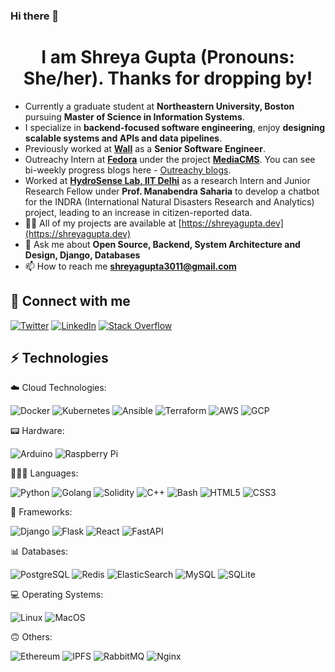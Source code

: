 ### Hi there 👋



<!--
**shubhank-saxena/shubhank-saxena** is a ✨ _special_ ✨ repository because its `README.md` (this file) appears on your GitHub profile.
Here are some ideas to get you started:
-->
<h1 align="center">I am Shreya Gupta (Pronouns: She/her). Thanks for dropping by! </h1>

- Currently a graduate student at **Northeastern University, Boston** pursuing **Master of Science in Information Systems**.
- I specialize in **backend-focused software engineering**, enjoy **designing scalable systems and APIs and data pipelines**.
- Previously worked at **[Wall](https://www.wall.app)** as a **Senior Software Engineer**.
- Outreachy Intern at **[Fedora](https://www.outreachy.org/alums/2020-12/)** under the project **[MediaCMS](https://github.com/mediacms-io/mediacms)**. You can see bi-weekly progress blogs here - [Outreachy blogs](https://blog.shreyagupta.dev/series/outreachy).
- Worked at **[HydroSense Lab, IIT Delhi](https://hydrosense.iitd.ac.in/)** as a research Intern and Junior Research Fellow  under **Prof. Manabendra Saharia** to develop a chatbot for the INDRA (International Natural Disasters Research and Analytics) project, leading to an increase in citizen-reported data.
- 👨‍💻 All of my projects are available at [https://shreyagupta.dev](https://shreyagupta.dev)
- 💬 Ask me about **Open Source, Backend, System Architecture and Design, Django, Databases**
- 📫 How to reach me **shreyagupta3011@gmail.com**

<!-- ### Blogs posts -->
<!-- BLOG-POST-LIST:START -->
<!-- [Final Report GSoC&#39;21](https://blog.shubhank.dev/final-report-gsoc21)
- [My GSoC Proposals](https://blog.shubhank.dev/my-gsoc-proposals)
- [GSoC 2021](https://blog.shubhank.dev/gsoc-2021)
- [Hosting your own password management instance](https://blog.shubhank.dev/hosting-bitwarden)
<!-- BLOG-POST-LIST:END -->


## 🤝 Connect with me

<a href="https://twitter.com/shreya_gupta30">![Twitter](https://img.shields.io/badge/Twitter-%231DA1F2.svg?style=for-the-badge&logo=Twitter&logoColor=white)</a> <a href="https://www.linkedin.com/in/shreyagupta30">![LinkedIn](https://img.shields.io/badge/LinkedIn-%230077B5.svg?style=for-the-badge&logo=linkedin&logoColor=white)</a> <a href="https://stackoverflow.com/users/11775117/shreya-gupta">![Stack Overflow](https://img.shields.io/badge/-Stackoverflow-FE7A16?style=for-the-badge&logo=stack-overflow&logoColor=white)</a>


## ⚡ Technologies

☁️ Cloud Technologies:

![Docker](https://img.shields.io/badge/docker-%230db7ed.svg?style=for-the-badge&logo=docker&logoColor=white) ![Kubernetes](https://img.shields.io/badge/kubernetes-%23326ce5.svg?style=for-the-badge&logo=kubernetes&logoColor=white) ![Ansible](https://img.shields.io/badge/ansible-%231A1918.svg?style=for-the-badge&logo=ansible&logoColor=white) ![Terraform](https://img.shields.io/badge/terraform-%235835CC.svg?style=for-the-badge&logo=terraform&logoColor=white) ![AWS](https://img.shields.io/badge/AWS-%23FF9900.svg?style=for-the-badge&logo=amazon-aws&logoColor=white) ![GCP](https://img.shields.io/badge/GCP-%234285F4.svg?style=for-the-badge&logo=google-cloud&logoColor=white)

📟 Hardware:

![Arduino](https://img.shields.io/badge/Arduino-%2300979D.svg?style=for-the-badge&logo=Arduino&logoColor=white) ![Raspberry Pi](https://img.shields.io/badge/Raspberry%20Pi-%23C51A4A.svg?style=for-the-badge&logo=Raspberry-Pi)

🧑🏽‍💻 Languages:

![Python](https://img.shields.io/badge/python-%2314354C.svg?style=for-the-badge&logo=python&logoColor=yellow) ![Golang](https://img.shields.io/badge/go-%2300ADD8.svg?style=for-the-badge&logo=go&logoColor=white) ![Solidity](https://img.shields.io/badge/solidity-%23363636.svg?style=for-the-badge&logo=solidity&logoColor=white) ![C++](https://img.shields.io/badge/C++-%2300599C.svg?style=for-the-badge&logo=c%2B%2B&ogoColor=white) ![Bash](https://img.shields.io/badge/bash-%23121011.svg?style=for-the-badge&logo=gnu-bash&logoColor=white) ![HTML5](https://img.shields.io/badge/HTML5-%23E34F26.svg?style=for-the-badge&logo=html5&logoColor=white) ![CSS3](https://img.shields.io/badge/CSS3-%231572B6.svg?style=for-the-badge&logo=css3&logoColor=white)

🧮 Frameworks:

![Django](https://img.shields.io/badge/django-%23092E20.svg?style=for-the-badge&logo=django&logoColor=white) ![Flask](https://img.shields.io/badge/flask-%23000.svg?style=for-the-badge&logo=flask&logoColor=white) ![React](https://img.shields.io/badge/react-%2320232a.svg?style=for-the-badge&logo=react&logoColor=white) ![FastAPI](https://img.shields.io/badge/fastapi-%2300C7B7.svg?style=for-the-badge&logo=fastapi&logoColor=white) 

📊 Databases:

![PostgreSQL](https://img.shields.io/badge/postgres-%23316192.svg?style=for-the-badge&logo=postgresql&logoColor=white) ![Redis](https://img.shields.io/badge/redis-%23DD0031.svg?style=for-the-badge&logo=redis&logoColor=white) ![ElasticSearch](https://img.shields.io/badge/elasticsearch-%23005571.svg?style=for-the-badge&logo=elasticsearch&logoColor=white) ![MySQL](https://img.shields.io/badge/mysql-%2300f.svg?style=for-the-badge&logo=mysql&logoColor=white) ![SQLite](https://img.shields.io/badge/sqlite-%2307405e.svg?style=for-the-badge&logo=sqlite&logoColor=white)

💻 Operating Systems:

![Linux](https://img.shields.io/badge/Linux-%23FCC624.svg?style=for-the-badge&logo=linux&logoColor=black) ![MacOS](https://img.shields.io/badge/MacOS-%23999999.svg?style=for-the-badge&logo=apple&logoColor=white)

🙃 Others:

![Ethereum](https://img.shields.io/badge/ethereum-%23612122.svg?style=for-the-badge&logo=ethereum&logoColor=white) ![IPFS](https://img.shields.io/badge/IPFS-%23121011.svg?style=for-the-badge&logo=ipfs&logoColor=white) ![RabbitMQ](https://img.shields.io/badge/rabbitmq-%23FF6600.svg?style=for-the-badge&logo=rabbitmq&logoColor=white) ![Nginx](https://img.shields.io/badge/nginx-%23009639.svg?style=for-the-badge&logo=nginx&logoColor=white)
